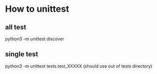 # How to unittest

## all test
python3 -m unittest discover

## single test
python3 -m unittest tests.test_XXXXX
(should use out of tests directory)


